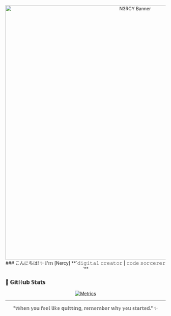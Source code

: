 <div align="center">
  <picture>
    <source media="(prefers-color-scheme: dark)" srcset="https://github.com/N3rcy/N3rcy/assets/banner.png">
    <source media="(prefers-color-scheme: light)" srcset="https://github.com/N3rcy/N3rcy/assets/banner.png">
    <img alt="N3RCY Banner" src="https://github.com/N3rcy/N3rcy/assets/banner.png" width="800">
  </picture>

  <!-- [![Typing SVG](https://readme-typing-svg.demolab.com?font=Akira+Expanded&size=35&duration=4000&pause=1000&color=9D00FF&center=true&vCenter=true&width=600&lines=Digital+Creator;Code+Sorcerer;Anime+Enthusiast)](https://git.io/typing-svg) -->
</div>

<div align="center">
  ### こんにちは! ✨ 𝕀'𝕞 [Nercy]
  **`𝚍𝚒𝚐𝚒𝚝𝚊𝚕 𝚌𝚛𝚎𝚊𝚝𝚘𝚛 | 𝚌𝚘𝚍𝚎 𝚜𝚘𝚛𝚌𝚎𝚛𝚎𝚛 `**
</div>

### 🌌 𝔾𝕚𝕥ℍ𝕦𝕓 𝕊𝕥𝕒𝕥𝕤
<div align="center">

[![Metrics](https://github-readme-stats.vercel.app/api?username=N3rcy&theme=tokynight)](https://github.com/anuraghazra/github-readme-stats)
  
</div>

---

<div align="center">
  
  "𝕎𝕙𝕖𝕟 𝕪𝕠𝕦 𝕗𝕖𝕖𝕝 𝕝𝕚𝕜𝕖 𝕢𝕦𝕚𝕥𝕥𝕚𝕟𝕘, 𝕣𝕖𝕞𝕖𝕞𝕓𝕖𝕣 𝕨𝕙𝕪 𝕪𝕠𝕦 𝕤𝕥𝕒𝕣𝕥𝕖𝕕." ✨

</div>